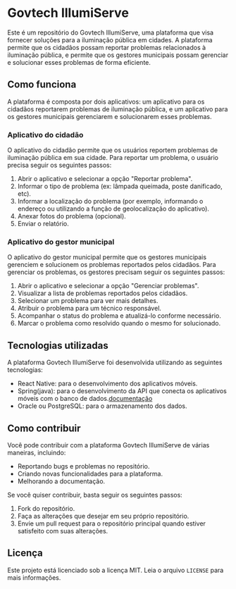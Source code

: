 # Govtech IllumiServe

Este é um repositório do Govtech IllumiServe, uma plataforma que visa fornecer soluções para a iluminação pública em cidades. A plataforma permite que os cidadãos possam reportar problemas relacionados à iluminação pública, e permite que os gestores municipais possam gerenciar e solucionar esses problemas de forma eficiente.

## Como funciona

A plataforma é composta por dois aplicativos: um aplicativo para os cidadãos reportarem problemas de iluminação pública, e um aplicativo para os gestores municipais gerenciarem e solucionarem esses problemas.

### Aplicativo do cidadão

O aplicativo do cidadão permite que os usuários reportem problemas de iluminação pública em sua cidade. Para reportar um problema, o usuário precisa seguir os seguintes passos:

1. Abrir o aplicativo e selecionar a opção "Reportar problema".
2. Informar o tipo de problema (ex: lâmpada queimada, poste danificado, etc).
3. Informar a localização do problema (por exemplo, informando o endereço ou utilizando a função de geolocalização do aplicativo).
4. Anexar fotos do problema (opcional).
5. Enviar o relatório.

### Aplicativo do gestor municipal

O aplicativo do gestor municipal permite que os gestores municipais gerenciem e solucionem os problemas reportados pelos cidadãos. Para gerenciar os problemas, os gestores precisam seguir os seguintes passos:

1. Abrir o aplicativo e selecionar a opção "Gerenciar problemas".
2. Visualizar a lista de problemas reportados pelos cidadãos.
3. Selecionar um problema para ver mais detalhes.
4. Atribuir o problema para um técnico responsável.
5. Acompanhar o status do problema e atualizá-lo conforme necessário.
6. Marcar o problema como resolvido quando o mesmo for solucionado.

## Tecnologias utilizadas

A plataforma Govtech IllumiServe foi desenvolvida utilizando as seguintes tecnologias:

- React Native: para o desenvolvimento dos aplicativos móveis.
- Spring(java): para o desenvolvimento da API que conecta os aplicativos móveis com o banco de dados.[documentação](https://github.com/AndersonNascimentoDosSantos/govtech_illumiserve/tree/master/documentation)
- Oracle ou PostgreSQL: para o armazenamento dos dados.

## Como contribuir

Você pode contribuir com a plataforma Govtech IllumiServe de várias maneiras, incluindo:

- Reportando bugs e problemas no repositório.
- Criando novas funcionalidades para a plataforma.
- Melhorando a documentação.

Se você quiser contribuir, basta seguir os seguintes passos:

1. Fork do repositório.
2. Faça as alterações que desejar em seu próprio repositório.
3. Envie um pull request para o repositório principal quando estiver satisfeito com suas alterações.

## Licença

Este projeto está licenciado sob a licença MIT. Leia o arquivo `LICENSE` para mais informações.
